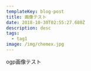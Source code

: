 ```yaml
---
templateKey: blog-post
title: 画像テスト
date: 2018-10-30T02:55:27.680Z
description: desc
tags:
  - tag1
image: /img/chemex.jpg
---
```

ogp画像テスト
